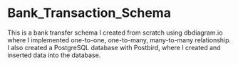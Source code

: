 # Bank_Transaction_Schema
This is a bank transfer schema I created from scratch using dbdiagram.io where I implemented one-to-one, one-to-many, many-to-many relationship. I also created a PostgreSQL database with Postbird, where I created and inserted data into the database.

